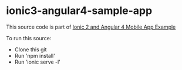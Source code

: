 # ionic3-angular4-sample-app

This source code is part of [Ionic 2 and Angular 4 Mobile App Example](https://www.djamware.com/post/58e657b680aca764ec903c2d/ionic-3-and-angular-4-mobile-app-example)

To run this source:

* Clone this git
* Run 'npm install'
* Run 'ionic serve -l'

